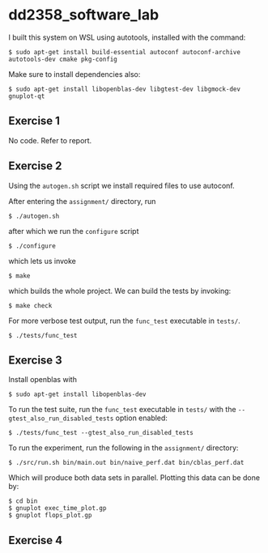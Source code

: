 # dd2358_software_lab

I built this system on WSL using autotools, installed with the command:
```
$ sudo apt-get install build-essential autoconf autoconf-archive autotools-dev cmake pkg-config
```

Make sure to install dependencies also:
```
$ sudo apt-get install libopenblas-dev libgtest-dev libgmock-dev gnuplot-qt
```

## Exercise 1
No code. Refer to report.

## Exercise 2

Using the `autogen.sh` script we install required files to use autoconf.

After entering the `assignment/` directory, run
```
$ ./autogen.sh
```
after which we run the `configure` script
```
$ ./configure
```
which lets us invoke
```
$ make
```
which builds the whole project. We can build the tests by invoking:
```
$ make check
```
For more verbose test output, run the `func_test` executable in `tests/`.
```
$ ./tests/func_test
```

## Exercise 3
Install openblas with
```
$ sudo apt-get install libopenblas-dev
```
To run the test suite, run the `func_test` executable in `tests/` with the `--gtest_also_run_disabled_tests` option enabled:
```
$ ./tests/func_test --gtest_also_run_disabled_tests
```

To run the experiment, run the following in the `assignment/` directory: 
```
$ ./src/run.sh bin/main.out bin/naive_perf.dat bin/cblas_perf.dat
```
Which will produce both data sets in parallel. Plotting this data can be done by:
```
$ cd bin
$ gnuplot exec_time_plot.gp
$ gnuplot flops_plot.gp
```


## Exercise 4